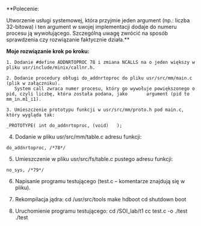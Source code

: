**Polecenie:

Utworzenie usługi systemowej, która przyjmie jeden argument (np.: liczba 32-bitowa) i ten argument w swojej implementacji dodaje do numeru procesu ją wywołującego. Szczególną uwagę zwrócić na sposób sprawdzenia czy rozwiązanie faktycznie działa.**

**Moje rozwiązanie krok po kroku:**

    1. Dodanie #define ADDNRTOPROC 78 i zmiana NCALLS na o jeden większy w pliku usr/include/minix/callnr.h.

    2. Dodanie procedury obługi do_addnrtoproc do pliku usr/src/mm/main.c (plik w załączniku). 
       System call zwraca numer procesu, który go wywołuje powiększonego o pid, czyli liczbę, która została podana, jako       argument (pid to mm_in.m1_i1).
       
    3. Umieszczenie prototypu funkcji w usr/src/mm/proto.h pod main.c, który wygląda tak:

	_PROTOTYPE( int do_addnrtoproc, (void)   );

   4. Dodanie w pliku usr/src/mm/table.c adresu funkcji:

	do_addnrtoproc, /*78*/

   5. Umieszczenie w pliku usr/src/fs/table.c pustego adresu funkcji: 
 
	no_sys, /*79*/

   6. Napisanie programu testującego (test.c – komentarze znajdują się w pliku).
   
   6. Rekompilacja jądra:
      cd /usr/src/tools
      make hdboot
      cd
      shutdown
      boot
  
   7. Uruchomienie programu testującego:
      cd /SOI_lab/t1
      cc test.c -o ./test
      ./test
